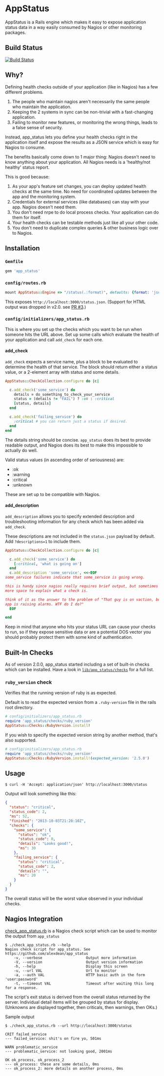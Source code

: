 # AppStatus

AppStatus is a Rails engine which makes it easy to expose application status
data in a way easily consumed by Nagios or other monitoring packages.

## Build Status

[![Build Status](https://travis-ci.org/alexdean/app_status.svg?branch=master)](https://travis-ci.org/alexdean/app_status)

## Why?

Defining health checks outside of your application (like in Nagios)
has a few different problems.

  1. The people who maintain nagios aren't necessarily
     the same people who maintain the application.
  1. Keeping the 2 systems in sync can be non-trivial with a fast-changing
     application.
  1. Failing to monitor new features, or monitoring the wrong things, leads
     to a false sense of security.

Instead, app_status lets you define your health checks right in the application
itself and expose the results as a JSON service which is easy for Nagios
to consume.

The benefits basically come down to 1 major thing: Nagios doesn't need to know
anything about your application. All Nagios needs is a 'healthy/not healthy'
status report.

This is good because:

  1. As your app's feature set changes, you can deploy updated health checks
     at the same time. No need for coordinated updates between the app and
     the monitoring system.
  1. Credentials for external services (like databases) can stay with your
     app. Nagios doesn't need them.
  1. You don't need nrpe to do local process checks. Your application can do
     them for itself.
  1. Your health checks can be testable methods just like all your other code.
  1. You don't need to duplicate complex queries & other business logic over
     to Nagios.

## Installation

### `Gemfile`

```ruby
gem 'app_status'
```

### `config/routes.rb`

```ruby
mount AppStatus::Engine => "/status(.:format)", defaults: {format: 'json'}
```

This exposes `http://localhost:3000/status.json`. (Support for HTML output was
dropped in v2.0. see [PR #3](https://github.com/alexdean/app_status/pull/3).)

### `config/initializers/app_status.rb`

This is where you set up the checks which you want to be run when
someone hits the URL above. Set up some calls which evaluate the health
of your application and call `add_check` for each one.

#### add_check

`add_check` expects a service name, plus a block to be evaluated to determine
the health of that service. The block should return either a status value, or
a 2-element array with status and some details.

```ruby
AppStatus::CheckCollection.configure do |c|

  c.add_check('some_service') do
    details = do_something_to_check_your_service
    status = (details != "FAIL") ? :ok : :critical
    [status, details]
  end

  c.add_check('failing_service') do
    :critical # you can return just a status if desired.
  end
end
```

The details string should be concise. `app_status` does its best to provide
readable output, and Nagios does its best to make this impossible to actually
do well.

Valid status values (in ascending order of seriousness) are:
  - :ok
  - :warning
  - :critical
  - :unknown

These are set up to be compatible with Nagios.

#### add_description

`add_description` allows you to specify extended description and troubleshooting
information for any check which has been added via `add_check`.

These descriptions are not included in the `status.json` payload by default.
Add `?descriptions=1` to include them.

```ruby
AppStatus::CheckCollection.configure do |c|

  c.add_check('some_service') do
    [:critical, 'what is going on']
  end
  c.add_description 'some_service', <<-EOF
some_service failures indicate that some_service is going wrong.

this is handy since nagios really requires brief output, but sometimes you need
more space to explain what a check is.

think of it as the answer to the problem of "That guy is on vaction, but his
app is raising alarms. WTF do I do?"
  EOF

end
```

Keep in mind that anyone who hits your status URL can cause your checks to run,
so if they expose sensitive data or are a potential DOS vector you should
probably protect them with some kind of authentication.

## Built-In Checks

As of version 2.0.0, app_status started including a set of built-in checks
which can be installed. Have a look in
[`lib/app_status/checks`](https://github.com/alexdean/app_status/tree/master/lib/app_status/checks)
for a full list.

### `ruby_version` check

Verifies that the running version of ruby is as expected.

Default is to read the expected version from a `.ruby-version` file in the
rails root directory.

```ruby
# config/initializers/app_status.rb
require 'app_status/checks/ruby_version'
AppStatus::Checks::RubyVersion.install!
```

If you wish to specify the expected version string by another method, that's
also supported.

```ruby
# config/initializers/app_status.rb
require 'app_status/checks/ruby_version'
AppStatus::Checks::RubyVersion.install!(expected_version: '2.5.0')
```

## Usage

`$ curl -H 'Accept: application/json' http://localhost:3000/status`

Output will look something like this:
```json
{
  "status": "critical",
  "status_code": 2,
  "ms": 52,
  "finished": "2013-10-03T21:28:10Z",
  "checks": {
    "some_service": {
      "status": "ok",
      "status_code": 0,
      "details": "Looks good!",
      "ms": 30
    },
    "failing_service": {
      "status": "critical",
      "status_code": 2,
      "details": "",
      "ms": 20
    }
  }
}
```

The overall status will be the worst value observed in your individual checks.

## Nagios Integration

[check_app_status.rb](check_app_status.rb)
is a Nagios check script which can be used to monitor the output from `app_status`

```
$ ./check_app_status.rb --help
Nagios check script for app_status. See https://github.com/alexdean/app_status
    -v, --verbose                    Output more information
    -V, --version                    Output version information
    -h, --help                       Display this screen
    -u, --url VAL                    Url to monitor
    -a, --auth VAL                   HTTP basic auth in the form 'user:password'
    -t, --timeout VAL                Timeout after waiting this long for a response.
```

The script's exit status is derived from the overall status returned by the
server. Individual detail items will be grouped by status for display.
(Unknowns are displayed together, then criticals, then warnings, then OKs.)

Sample output

```
$ ./check_app_status.rb --url http://localhost:3000/status

CRIT failed_service
--- failed_service: shit's on fire yo, 501ms

WARN problematic_service
--- problematic_service: not looking good, 2001ms

OK ok_process, ok_process_2
--- ok_process: these are some details, 0ms
--- ok_process_2: more details on another process, 0ms
```
